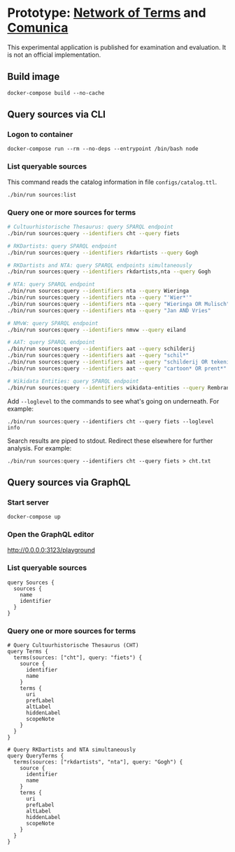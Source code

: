 Prototype: [Network of Terms](https://www.netwerkdigitaalerfgoed.nl/en/knowledge-services/usable-digital-heritage/network-of-terms/) and [Comunica](https://comunica.linkeddatafragments.org/)
==============================

This experimental application is published for examination and evaluation. It is not an official implementation.

## Build image

    docker-compose build --no-cache

## Query sources via CLI

### Logon to container

    docker-compose run --rm --no-deps --entrypoint /bin/bash node

### List queryable sources

This command reads the catalog information in file `configs/catalog.ttl`.

    ./bin/run sources:list

### Query one or more sources for terms

```bash
# Cultuurhistorische Thesaurus: query SPARQL endpoint
./bin/run sources:query --identifiers cht --query fiets

# RKDartists: query SPARQL endpoint
./bin/run sources:query --identifiers rkdartists --query Gogh

# RKDartists and NTA: query SPARQL endpoints simultaneously
./bin/run sources:query --identifiers rkdartists,nta --query Gogh

# NTA: query SPARQL endpoint
./bin/run sources:query --identifiers nta --query Wieringa
./bin/run sources:query --identifiers nta --query "'Wier*'"
./bin/run sources:query --identifiers nta --query "Wieringa OR Mulisch"
./bin/run sources:query --identifiers nta --query "Jan AND Vries"

# NMvW: query SPARQL endpoint
./bin/run sources:query --identifiers nmvw --query eiland

# AAT: query SPARQL endpoint
./bin/run sources:query --identifiers aat --query schilderij
./bin/run sources:query --identifiers aat --query "schil*"
./bin/run sources:query --identifiers aat --query "schilderij OR tekening"
./bin/run sources:query --identifiers aat --query "cartoon* OR prent*"

# Wikidata Entities: query SPARQL endpoint
./bin/run sources:query --identifiers wikidata-entities --query Rembrandt
```

Add `--loglevel` to the commands to see what's going on underneath. For example:

    ./bin/run sources:query --identifiers cht --query fiets --loglevel info

Search results are piped to stdout. Redirect these elsewhere for further analysis. For example:

    ./bin/run sources:query --identifiers cht --query fiets > cht.txt

## Query sources via GraphQL

### Start server

    docker-compose up

### Open the GraphQL editor

http://0.0.0.0:3123/playground

### List queryable sources

```
query Sources {
  sources {
    name
    identifier
  }
}
```

### Query one or more sources for terms

```
# Query Cultuurhistorische Thesaurus (CHT)
query Terms {
  terms(sources: ["cht"], query: "fiets") {
    source {
      identifier
      name
    }
    terms {
      uri
      prefLabel
      altLabel
      hiddenLabel
      scopeNote
    }
  }
}
```

```
# Query RKDartists and NTA simultaneously
query QueryTerms {
  terms(sources: ["rkdartists", "nta"], query: "Gogh") {
    source {
      identifier
      name
    }
    terms {
      uri
      prefLabel
      altLabel
      hiddenLabel
      scopeNote
    }
  }
}
```

